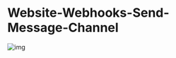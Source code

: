 # Website-Webhooks-Send-Message-Channel
![img](https://cdn.discordapp.com/attachments/1353927354820460645/1379322966243934208/20250603_115650.jpg?ex=683fd21d&is=683e809d&hm=4acf96947d37831876e14418ecc30acca2380a57aa9ebb772ebf2e653a09bbb8&)
